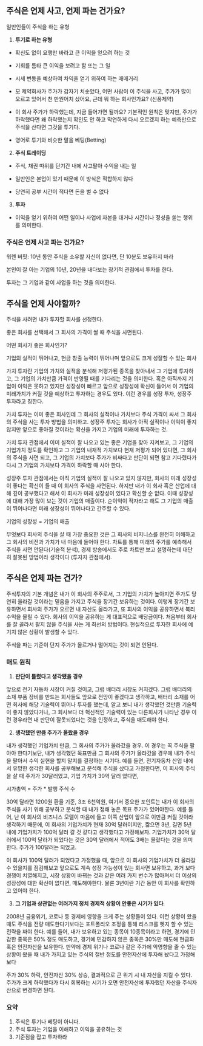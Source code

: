 ## 주식은 언제 사고, 언제 파는 건가요?

일반인들이 주식을 하는 유형

1. **투기로 하는 유형**

- 확신도 없이 요행만 바라고 큰 이익을 얻으려 하는 것
- 기회를 틈타 큰 이익을 보려고 함 또는 그 일
- 시세 변동을 예상하여 차익을 얻기 위하여 하는 매매거리
- 모 제약회사가 주가가 갑자기 치솟았다, 어떤 사람이 이 주식을 사고, 주가가 많이 오르고 있어서 천 만원어치 샀어요, 근데 뭐 하는 회사인가요? (신풍제약)

- 이 회사 주가가 하락했는데, 지금 들어가면 될까요? 기본적인 원칙은 맞지만, 주가가 하락했다면 왜 하락했는지 확인도 안 하고 막연하게 다시 오르겠지 하는 예측만으로 주식을 산다면 그것을 투기다. 
- 영어로 투기와 비슷한 말을 베팅(Betting)



2. **주식 트레이딩**

- 주식, 채권 따위를 단기간 내에 사고팔아 수익을 내는 일

- 일반인은 본업이 있기 때문에 이 방식은 적합하지 않다
- 당연히 공부 시간이 적다면 돈을 벌 수 없다



3. **투자**

- 이익을 얻기 위하여 어떤 일이나 사업에 자본을 대거나 시간이나 정성을 쏟는 행위를 의미한다.



### 주식은 언제 사고 파는 건가요?

워렌 버핏: 10년 동안 주식을 소유할 자신이 없다면, 단 10분도 보유하지 마라

본인이 잘 아는 기업의 10년, 20년을 내다보는 장기적 관점에서 투자를 한다. 

투자는 그 기업과 같이 사업을 하는 것을 의미한다.



## 주식을 언제 사야할까?

주식을 사려면 내가 투자할 회사를 선정한다.

좋은 회사를 선택해서 그 회사의 가격이 쌀 때 주식을 사면된다.

어떤 회사가 좋은 회사인가?

기업의 실적이 뛰어나고, 현금 창출 능력이 뛰어나며 앞으로도 크게 성잘할 수 있는 회사



가치 투자란 기업의 가치와 실적을 분석해 저평가된 종목을 찾아내서 그 기업에 투자하고, 그 기업의 가치만큼 가격이 반영될 때를 기다리는 것을 의미한다. 혹은 아직까지 기업이 이익은 못하고 있지만 성장성이 빠르고 앞으로 성장성에 확신이 들어서 이 기업의 미래가치가 커질 것을 예상하고 투자하는 경우도 있다. 이런 경우를 성장 투자, 성장주 투자라고 칭한다.

가치 투자는 이미 좋은 회사인데 그 회사의 실적이나 가치보다 주식 가격이 싸서 그 회사의 주식을 사는 투자 방법을 의미하고. 성장주 투자는 회사가 아직 실적이나 이익이 좋지 않지만 앞으로 좋아질 것이라는 확신을 가지고 기업의 미래에 투자하는 것.



가치 투자 관점에서 이미 실적이 잘 나오고 있는 좋은 기업을 찾아 지켜보고, 그 기업의 기업가치 정도를 확인하고 그 기업의 내재적 가치보다 현재 저평가 되어 있다면, 그 회사의 주식을 사면 되고, 그 기업의 가치보다 주가가 비싸다고 판단이 되면 참고 기다렸다가 다시 그 기업의 가치보다 가격이 하락할 때 사야 한다.

성장주 투자 관점에서는 아직 기업의 실적이 잘 나오고 있지 않지만, 회사의 미래 성장성이 좋다는 확신이 들 때 이 회사의 주식을 사면된다. 하지만 내가 이 회사 혹은 산업에 대해 깊이 공부했다고 해서 이 회사가 미래 성장성이 있다고 확신할 순 없다.  이때 성장성에 대해 가장 많이 보는 것이 기업의 매출이다. 순이익이 적자라고 해도 그 기업의 매출이 뛰어나다면 미래 성장성이 뛰어나다고 간주할 수 있다.

기업의 성장성 = 기업의 매출

무엇보다 회사의 주식을 살 때 가장 중요한 것은 그 회사의 비지니스를 완전히 이해하고 그 회사의 비전과 가치가 내 마음에 들어야 한다. 차트를 통해 미래의 주가를 예측해서 주식을 사면 안된다(기술적 분석), 경제 방송에서도 주로 차트만 보고 설명하는데 대단히 잘못된 방법이라 생각이다 (투자자 관점에서).



## 주식은 언제 파는 건가?

주식투자의 기본 개념은 내가 이 회사의 주주로서, 그 기업의 가치가 높아지면 주가도 당연히 올라갈 것이라는 믿음을 가지고 주식을 장기간 보유하는 것이다. 이렇게 장기간 보유하면서 회사의 주가가 오르면 내 자산도 올라가고, 또 회사의 이익을 공유하면서 복리 수익을 올릴 수 있다. 회사의 이익을 공유하는 게 대표적으로 배당금이다. 처음부터 회사를 잘 골라서 팔지 않을 주식을 사는 게 최선의 방법이다. 현실적으로 투자한 회사에 예기치 않은 상황이 발생할 수 있다. 



주식을 파는 기준이 단지 주가가 올르거나 떨어지는 것이 되면 안된다.

### 매도 원칙

1. **판단이 틀렸다고 생각됐을 경우**

앞으로 전기 자동차 시장이 커질 것이고, 그럼 배터리 시장도 커지겠다. 그럼 배터리의 소재 부품 장비를 만드는 회사들도 앞으로 전망이 좋겠다고 생각하고, 배터리 소재를 어떤 회사에 해당 기술력이 뛰어나 투자를 했는데, 알고 보니 내가 생각했던 것만큼 기술력이 좋지 않았다거나, 그 회사보다 더 혁신적인 기술력이 있는 다른회사가 나타난 경우 이런 경우라면 내 판단이 잘못되었다는 것을 인정하고, 주식을 매도해야 한다.

2. **생각했던 만큼 주가가 올랐을 경우**

내가 생각했던 기업가치 만큼, 그 회사의 주가가 올라갔을 경우. 이 경우는 꼭 주식을 팔아야 한다기보단, 내가 생각했던 목표만큼 그 회사의 주가가 올라갔을 경우에 내가 주식을 팔아서 수익 실현을 할지 말지를 결정하는 시기다. 예를 들면, 전기자동차 산업 내에서 유망한 생각한 회사를 공부해보고 분석해 주식을 샀다고 가정한다면, 이 회사의 주식을 살 때 주가가 30달러였고, 기업 가치가 30억 달러 였다면, 

시가총액 = 주가 * 발행 주식 수 

30억 달라면 1200원 환율 기준, 3조 6천억원, 여기서 중요한 포인트는 내가 이 회사의 주식을 사기 위해 공부하고 분석할 때 내가 정해 놓은 목표 주가가 있어야한다. 예를 들어, 난 이 회사의 비즈니스 모델이 마음에 들고 이쪽 산업이 앞으로 이만큼 커질 것이라 생각하기 때문에, 이 회사의 기업가치가 현재 30억 달러이지만, 짧으면 3년, 길면 5년 내에 기업가치가 100억 달러 갈 것 같다고 생각했다고 가정해보자. 기업가치가 30억 달러에서 100억 달라가 되었다는 것은 30억 달러에서 적어도 3배는 올랐다는 것을 의미한다. 주가가 100달러는 되었고. 

이 회사가 100억 달러가 되었다고 가정했을 때, 앞으로 이 회사의 기업가치가 더 올라갈 수 있을지를 점검해보고 앞으로도 계속 성장 가능성이 있는 회사면 보유하고, 과거 보다 경쟁이 치열해지고, 시장 상황이 바뀌는 것과 같은 여러 가지 변수가 많아져서 더 이상의 성장성에 대한 확신이 없다면, 매도해야한다. 물론 3년이란 기간 동안 이 회사를 확인하고 있어야 한다.

3. **그 기업과 상관없는 여러가지 정치 경제적 상황이 안좋은 시기가 있다**. 

2008년 금융위기, 코로나 등 경제에 영향을 크게 주는 상황들이 있다. 이런 상황이 왔을 때도 주식을 전량 매도한다기보다는 포트폴리오 조정을 통해 리스크를 헷지 할 수 있는 전략을 짜야 한다.  예를 들어, 내가 보유하고 있는 종목이 10종목이라고 하면, 경기에 민감한 종목은 50% 정도 매도하고, 경기에 민감하지 않은 종목은 30%만 매도해 현금화 혹은 안전자산을 보유한다. 만약에 경제 위기나 코로나 같은 주가에 악영향을 줄 수 있는 상황이 왔을 때 내가 가지고 있는 주식의 절반 정도를 안전자산에 투자해 놨다고 가정해보다

주가 30% 하락, 안전자산 30% 상승, 결과적으로 큰 위기 시 내 자산을 지킬 수 있다. 주가가 크게 하락했다가 다시 회복하는 시기가 오면 안전자산에 투자했던 자산을 주식자산으로 변경하면 된다.



### 요약

1. 주식은 투기나 베팅이 아니다.
2. 주식 투자는 기업을 이해하고 이익을 공유하는 것
3. 기준점을 잡고 투자하라



